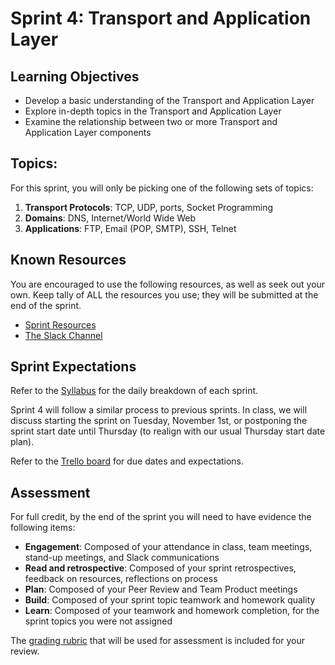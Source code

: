 # Sprint 4: Transport and Application Layer

## Learning Objectives
- Develop a basic understanding of the Transport and Application Layer
- Explore in-depth topics in the Transport and Application Layer
- Examine the relationship between two or more Transport and Application Layer components

## Topics:

For this sprint, you will only be picking one of the following sets of topics:

1. **Transport Protocols**: TCP, UDP, ports, Socket Programming
2. **Domains**: DNS, Internet/World Wide Web
3. **Applications**: FTP, Email (POP, SMTP),  SSH, Telnet

## Known Resources

You are encouraged to use the following resources, as well as seek out your own. Keep tally of ALL the resources you use; they will be submitted at the end of the sprint.

- [Sprint Resources](resources.md "Resources for this Sprint")
- [The Slack Channel](https://bereacs.slack.com/archives/C3RLWHHV4 "CSC 412 Slack Channel")

## Sprint Expectations

Refer to the [Syllabus](https://docs.google.com/document/d/1-YyupBHLcooYJ5Ew0uh4Iaa4U_PRmhoysCPhIsajMR4/edit#bookmark=id.pf3cftfn8tj4 "Syllabus") for the daily breakdown of each sprint.

Sprint 4 will follow a similar process to previous sprints. In class, we will discuss starting the sprint on Tuesday, November 1st, or postponing the sprint start date until Thursday (to realign with our usual Thursday start date plan).

Refer to the [Trello board](https://trello.com/c/P8c85lqP/43-upcoming-items "Trello Board") for due dates and expectations. 

## Assessment

For full credit, by the end of the sprint you will need to have evidence the following items:
- **Engagement**: Composed of your attendance in class, team meetings, stand-up meetings, and Slack communications
- **Read and retrospective**: Composed of your sprint retrospectives, feedback on resources, reflections on process
- **Plan**: Composed of your Peer Review and Team Product meetings
- **Build**: Composed of your sprint topic teamwork and homework quality
- **Learn**: Composed of your teamwork and homework completion, for the sprint topics you were not assigned

The [grading rubric](https://docs.google.com/document/d/1FfAv9stxBRcbP4zkIZ-Xk_SkXwxj-l731OCWSt87tjQ/edit?usp=sharing "Grading rubric") that will be used for assessment is included for your review.
